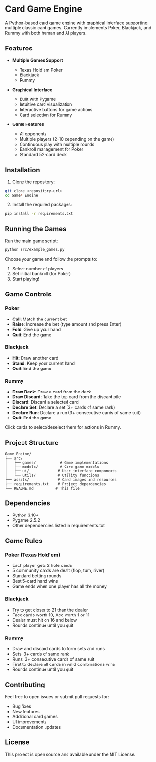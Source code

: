 # Card Game Engine

A Python-based card game engine with graphical interface supporting multiple classic card games. Currently implements Poker, Blackjack, and Rummy with both human and AI players.

## Features

- **Multiple Games Support**
  - Texas Hold'em Poker
  - Blackjack
  - Rummy

- **Graphical Interface**
  - Built with Pygame
  - Intuitive card visualization
  - Interactive buttons for game actions
  - Card selection for Rummy

- **Game Features**
  - AI opponents
  - Multiple players (2-10 depending on the game)
  - Continuous play with multiple rounds
  - Bankroll management for Poker
  - Standard 52-card deck

## Installation

1. Clone the repository:
```bash
git clone <repository-url>
cd Game\ Engine
```

2. Install the required packages:
```bash
pip install -r requirements.txt
```

## Running the Games

Run the main game script:
```bash
python src/example_games.py
```

Choose your game and follow the prompts to:
1. Select number of players
2. Set initial bankroll (for Poker)
3. Start playing!

## Game Controls

### Poker
- **Call**: Match the current bet
- **Raise**: Increase the bet (type amount and press Enter)
- **Fold**: Give up your hand
- **Quit**: End the game

### Blackjack
- **Hit**: Draw another card
- **Stand**: Keep your current hand
- **Quit**: End the game

### Rummy
- **Draw Deck**: Draw a card from the deck
- **Draw Discard**: Take the top card from the discard pile
- **Discard**: Discard a selected card
- **Declare Set**: Declare a set (3+ cards of same rank)
- **Declare Run**: Declare a run (3+ consecutive cards of same suit)
- **Quit**: End the game

Click cards to select/deselect them for actions in Rummy.

## Project Structure

```
Game Engine/
├── src/
│   ├── games/           # Game implementations
│   ├── models/          # Core game models
│   ├── ui/             # User interface components
│   └── utils/          # Utility functions
├── assets/             # Card images and resources
├── requirements.txt    # Project dependencies
└── README.md          # This file
```

## Dependencies

- Python 3.10+
- Pygame 2.5.2
- Other dependencies listed in requirements.txt

## Game Rules

### Poker (Texas Hold'em)
- Each player gets 2 hole cards
- 5 community cards are dealt (flop, turn, river)
- Standard betting rounds
- Best 5-card hand wins
- Game ends when one player has all the money

### Blackjack
- Try to get closer to 21 than the dealer
- Face cards worth 10, Ace worth 1 or 11
- Dealer must hit on 16 and below
- Rounds continue until you quit

### Rummy
- Draw and discard cards to form sets and runs
- Sets: 3+ cards of same rank
- Runs: 3+ consecutive cards of same suit
- First to declare all cards in valid combinations wins
- Rounds continue until you quit

## Contributing

Feel free to open issues or submit pull requests for:
- Bug fixes
- New features
- Additional card games
- UI improvements
- Documentation updates

## License

This project is open source and available under the MIT License. 